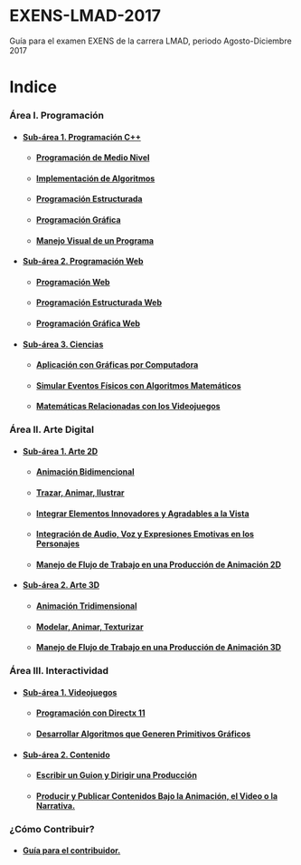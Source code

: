 # EXENS-LMAD-2017 #
Guía para el examen EXENS de la carrera LMAD, periodo Agosto-Diciembre 2017

# Indice #
### Área I. Programación ###
* #### [Sub-área 1. Programación C++](Area1/ProgramacionCPlusPlus/) ####
  * #### [Programación de Medio Nivel](Area1/ProgramacionCPlusPlus/ProgramacionMedioNivel.md) ####
  * #### [Implementación de Algoritmos](Area1/ProgramacionCPlusPlus/ImplementacionAlgoritmos.md) ####
  * #### [Programación Estructurada](Area1/ProgramacionCPlusPlus/ProgrmacionEstructurada.md) ####
  * #### [Programación Gráfica](Area1/ProgramacionCPlusPlus/ProgramacionGrafica.md) ####
  * #### [Manejo Visual de un Programa](Area1/ProgramacionCPlusPlus/ManejoVisual.md) ####
* #### [Sub-área 2. Programación Web](Area1/ProgramacionWeb/) ####
  * #### [Programación Web](Area1/ProgramacionWeb/ProgramacionWeb.md) ####
  * #### [Programación Estructurada Web](Area1/ProgramacionWeb/ProgramacionEstructuradaWeb.md) ####
  * #### [Programación Gráfica Web](Area1/ProgramacionWeb/ProgramacionGraficaWeb.md) ####
* #### [Sub-área 3. Ciencias](Area1/Ciencias/) ####
  * #### [Aplicación con Gráficas por Computadora](Area1/Ciencias/AplicacionGraficas.md) ####
  * #### [Simular Eventos Físicos con Algoritmos Matemáticos](Area1/Ciencias/SimulacionFisica.md) ####
  * #### [Matemáticas Relacionadas con los Videojuegos](Area1/Ciencias/MatematicasVideojuegos.md) ####
  
### Área II. Arte Digital ###
* #### [Sub-área 1. Arte 2D](Area2/Arte2D/) ####
  * #### [Animación Bidimencional](Area2/Arte2D/AnimacionBidimensional.md) ####
  * #### [Trazar, Animar, Ilustrar](Area2/Arte2D/TrazarAnimarIlustrar.md) ####
  * #### [Integrar Elementos Innovadores y Agradables a la Vista](Area2/Arte2D/IntegrarElementos.md) ####
  * #### [Integración de Audio, Voz y Expresiones Emotivas en los Personajes](Area2/Arte2D/IntegracionAudioVozExpresiones.md) ####
  * #### [Manejo de Flujo de Trabajo en una Producción de Animación 2D](Area2/Arte2D/FlujoTrabajo.md) ####
* #### [Sub-área 2. Arte 3D](Area2/Arte3D/) ####
  * #### [Animación Tridimensional](Area2/Arte3D/AnimacionTridimensional.md) ####
  * #### [Modelar, Animar, Texturizar](Area2/Arte3D/ModelarAnimarTexturizar.md) ####
  * #### [Manejo de Flujo de Trabajo en una Producción de Animación 3D](Area2/Arte3D/FlujoTrabajo.md) ####

### Área III. Interactividad ###
* #### [Sub-área 1. Videojuegos](Area3/Videojuegos/) ####
  * #### [Programación con Directx 11](Area3/Videojuegos/ProgramaciónDX11.md) ####
  * #### [Desarrollar Algoritmos que Generen Primitivos Gráficos](Area3/Videojuegos/AlgoritmosPrimitivos.md) ####
* #### [Sub-área 2. Contenido](Area3/Contenido/) ####
  * #### [Escribir un Guion y Dirigir una Producción](Area3/Contenido/Guionismo.md) ####
  * #### [Producir y Publicar Contenidos Bajo la Animación, el Video o la Narrativa.](Area3/Contenido/ProducirPublicar.md) ####


### ¿Cómo Contribuir? ###
* #### [Guía para el contribuidor.](CONTRIBUTING.md) ####

